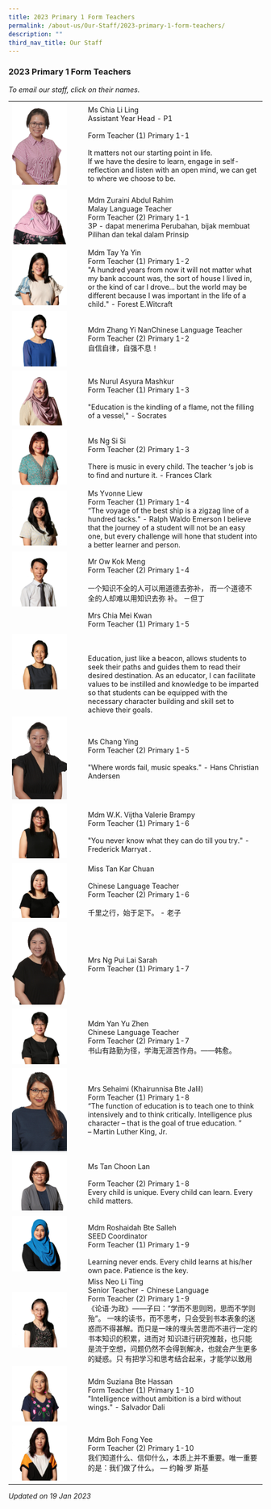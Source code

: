 ```yaml
---
title: 2023 Primary 1 Form Teachers
permalink: /about-us/Our-Staff/2023-primary-1-form-teachers/
description: ""
third_nav_title: Our Staff
---
```

### 2023 Primary 1 Form Teachers

*To email our staff, click on their names.*

|  |  |
|---|---|
| <img src="/images/ft36.png" style="width:80%"> | Ms Chia Li Ling   <br>Assistant Year Head - P1<br><br>Form Teacher (1) Primary 1-1<br><br>It matters not our starting point in life.<br>If we have the desire to learn, engage in self-reflection and listen with an open mind, we can get to where we choose to be.   |
| <img src="/images/ft37.png" style="width:80%"> | Mdm Zuraini Abdul Rahim<br>Malay Language Teacher<br>Form Teacher (2) Primary 1-1<br>3P - dapat menerima Perubahan, bijak membuat Pilihan dan tekal dalam Prinsip |
| <img src="/images/ft38.png" style="width:80%"> | Mdm Tay Ya Yin<br>Form Teacher (1) Primary 1-2<br>"A hundred years from now it will not matter what my bank account was, the sort of house I lived in, or the kind of car I drove... but the world may be different because I was important in the life of a child." - Forest E.Witcraft |
| <img src="/images/ft39.png" style="width:80%"> | Mdm Zhang Yi NanChinese Language Teacher<br>Form Teacher (2) Primary 1-2<br>自信自律，自强不息！ |
| <img src="/images/ft40.png" style="width:80%"> | Ms Nurul Asyura Mashkur<br>Form Teacher (1) Primary 1-3<br><br>"Education is the kindling of a flame, not the filling of a vessel," - Socrates |
| <img src="/images/ft41.png" style="width:80%"> | Ms Ng Si Si<br>Form Teacher (2) Primary 1-3<br><br>There is music in every child. The teacher ‘s job is to find and nurture it. - Frances Clark |
| <img src="/images/ft42.png" style="width:80%"> | Ms Yvonne Liew<br>Form Teacher (1) Primary 1-4<br>“The voyage of the best ship is a zigzag line of a hundred tacks." - Ralph Waldo Emerson I believe that the journey of a student will not be an easy one, but every challenge will hone that student into a better learner and person. |
| <img src="/images/ft43.png" style="width:80%"> | Mr Ow Kok Meng<br>Form Teacher (2) Primary 1-4<br><br>一个知识不全的人可以用道德去弥补， 而一个道德不全的人却难以用知识去弥 补。 －但丁 |
| <img src="/images/ft44.png" style="width:80%"> | Mrs Chia Mei Kwan<br>Form Teacher (1) Primary 1-5<br><br><br><br> Education, just like a beacon, allows students to seek their paths and guides them to read their desired destination. As an educator, I can facilitate values to be instilled and knowledge to be imparted so that students can be equipped with the necessary character building and skill set to achieve their goals.   |
| <img src="/images/ft45.png" style="width:80%"> | Ms Chang Ying<br>Form Teacher (2) Primary 1-5<br><br>"Where words fail, music speaks." - Hans Christian Andersen<br> |
| <img src="/images/ft46.png" style="width:80%"> | Mdm W.K. Vijtha Valerie Brampy<br>Form Teacher (1) Primary 1-6<br><br>"You never know what they can do till you try." - Frederick Marryat . |
| <img src="/images/ft47.png" style="width:80%"> | Miss Tan Kar Chuan<br><br>Chinese Language Teacher<br>Form Teacher (2) Primary 1-6<br><br>千里之行，始于足下。 - 老子 |
| <img src="/images/ft48.png" style="width:80%"> | Mrs Ng Pui Lai Sarah<br>Form Teacher (1) Primary 1-7 |
| <img src="/images/ft49.png" style="width:80%"> | Mdm Yan Yu Zhen<br>Chinese Language Teacher<br>Form Teacher (2) Primary 1-7<br>书山有路勤为径，学海无涯苦作舟。——韩愈。  |
| <img src="/images/ft50.png" style="width:80%"> | Mrs Sehaimi (Khairunnisa Bte Jalil)<br>Form Teacher (1) Primary 1-8<br>“The function of education is to teach one to think intensively and to think critically. Intelligence plus character – that is the goal of true education. ”<br>– Martin Luther King, Jr.  |
| <img src="/images/ft51.png" style="width:80%"> | Ms Tan Choon Lan<br><br>Form Teacher (2) Primary 1-8 <br>Every child is unique. Every child can learn. Every child matters.   |
| <img src="/images/ft52.png" style="width:80%"> | <br>Mdm Roshaidah Bte Salleh<br>SEED Coordinator<br>Form Teacher (1) Primary 1-9<br><br>Learning never ends. Every child learns at his/her own pace. Patience is the key.<br> |
| <img src="/images/ft53.png" style="width:80%"> | Miss Neo Li Ting<br>Senior Teacher - Chinese Language<br>Form Teacher (2) Primary 1-9<br>《论语·为政》——子曰：“学而不思则罔，思而不学则殆”。 一味的读书，而不思考，只会受到书本表象的迷惑而不得甚解。而只是一味的埋头苦思而不进行一定的书本知识的积累，进而对 知识进行研究推敲，也只能是流于空想，问题仍然不会得到解决，也就会产生更多的疑惑。只 有把学习和思考结合起来，才能学以致用 |
| <img src="/images/ft54.png" style="width:80%"> | Mdm Suziana Bte Hassan<br>Form Teacher (1) Primary 1-10<br>"Intelligence without ambition is a bird without wings." - Salvador Dali |
| <img src="/images/ft55.png" style="width:80%"> | Mdm Boh Fong Yee<br>Form Teacher (2) Primary 1-10<br>我们知道什么、信仰什么，本质上并不重要。唯一重要的是：我们做了什么。 — 约翰·罗 斯基 |

*Updated on 19 Jan 2023*